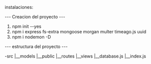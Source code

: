instalaciones: 

--- Creacion del proyecto ---
1. npm init --yes
2. npm i express fs-extra mongoose morgan multer timeago.js uuid
3. npm i nodemon -D


--- estructura del proyecto --- 

-src
 |__models
 |__public
 |__routes
 |__views
 |__database.js
 |__index.js

